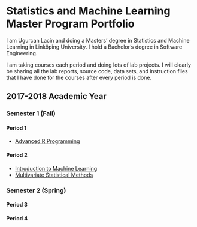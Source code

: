 # Statistics and Machine Learning Master Program Portfolio

I am Ugurcan Lacin and doing a Masters’ degree in Statistics and Machine Learning in Linköping University. I hold a Bachelor’s degree in Software Engineering. 

I am taking courses each period and doing lots of lab projects. I will clearly be sharing all the lab reports, source code, data sets, and instruction files that I have done for the courses after every period is done.

## 2017-2018 Academic Year

### Semester 1 (Fall)

#### Period 1

- [Advanced R Programming](/Semester%201/Advanced%20R%20Programming/)

#### Period 2

- [Introduction to Machine Learning](/Semester%201/Introduction%20to%20Machine%20Learning)
- [Multivariate Statistical Methods](/Semester%201/Multivariate%20Statistical%20Methods)

### Semester 2 (Spring)

#### Period 3

#### Period 4
